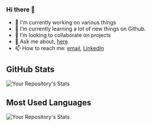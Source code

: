 ### Hi there 👋

<!--
**Abhijeetbyte/Abhijeetbyte** is a ✨ _special_ ✨ repository because its `README.md` (this file) appears on your GitHub profile.
-->

- 🔭 I'm currently working on various things
- 🌱 I’m currently learning a lot of new things on Github.
- 👯 I’m looking to collaborate on projects
- 💬 Ask me about, [here](https://github.com/Abhijeetbyte/Abhijeetbyte/discussions/1)
- 📫 How to reach me: <a href="mailto:Abhijeetkr.sci@gmail.com">email</a>, <a href="http://linkedin.com/in/abhijeet-kumar-559058211/">LinkedIn</a></br>


## GitHub Stats
![Your Repository's Stats](https://github-readme-stats.vercel.app/api?username=Abhijeetbyte&show_icons=true)
       
## Most Used Languages
![Your Repository's Stats](https://github-readme-stats.vercel.app/api/top-langs/?username=Abhijeetbyte&theme=blue-green)


  
  
